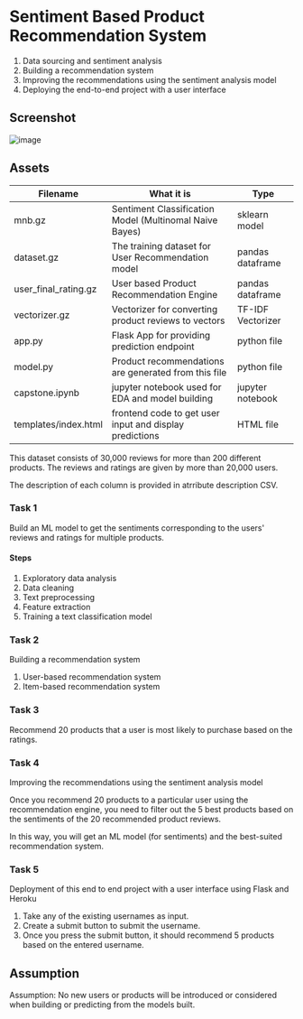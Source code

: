 # Sentiment Based Product Recommendation System

1. Data sourcing and sentiment analysis
1. Building a recommendation system
1. Improving the recommendations using the sentiment analysis model
1. Deploying the end-to-end project with a user interface

## Screenshot
![image](https://github.com/MeghaCR/SentimentBasedProductRecommendationSystem/assets/22372884/f9962b35-a791-47dd-83d6-e522aaaba89b)


## Assets

| Filename             | What it is                                              | Type              |
|----------------------|---------------------------------------------------------|-------------------|
| mnb.gz               | Sentiment Classification Model (Multinomal Naive Bayes) | sklearn model     |
| dataset.gz           | The training dataset for User Recommendation model      | pandas dataframe  |
| user_final_rating.gz | User based Product Recommendation Engine                | pandas dataframe  |
| vectorizer.gz        | Vectorizer for converting product reviews to vectors    | TF-IDF Vectorizer |
| app.py               | Flask App for providing prediction endpoint             | python file       |
| model.py             | Product recommendations are generated from this file    | python file       |
| capstone.ipynb       | jupyter notebook used for EDA and model building        | jupyter notebook  |
| templates/index.html | frontend code to get user input and display predictions | HTML file         |

This dataset consists of 30,000 reviews for more than 200 different products. The reviews and ratings are given by more than 20,000 users. 

The description of each column is provided in atrribute description CSV.

### Task 1
Build an ML model to get the sentiments corresponding to the users' reviews and ratings for multiple products.

#### Steps
1. Exploratory data analysis
1. Data cleaning
1. Text preprocessing
1. Feature extraction
1. Training a text classification model

### Task 2

Building a recommendation system

1. User-based recommendation system
2. Item-based recommendation system

### Task 3

Recommend 20 products that a user is most likely to purchase based on the ratings. 

### Task 4 

Improving the recommendations using the sentiment analysis model

Once you recommend 20 products to a particular user using the recommendation engine, you need to filter out the 5 best products based on the sentiments of the 20 recommended product reviews. 

In this way, you will get an ML model (for sentiments) and the best-suited recommendation system.

### Task 5

Deployment of this end to end project with a user interface using Flask and Heroku

1. Take any of the existing usernames as input.
1. Create a submit button to submit the username.
1. Once you press the submit button, it should recommend 5 products based on the entered username.

## Assumption

Assumption: No new users or products will be introduced or considered when building or predicting from the models built.
